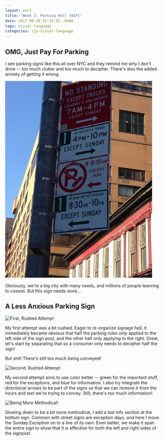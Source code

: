 ```yaml
---
layout: post
title: "Week 2: Parking Hell [WIP]"
date: 2017-09-20 15:33:55 -0400
tags: visual-language
categories: itp-visual-language
---
```


OMG, Just Pay For Parking
-------------------------

I see parking signs like this all over NYC and they remind me why I don't drive -- too much clutter and too much to decipher. There's also the added anxiety of getting it wrong.

![Anxious Parking Sign](/assets/img/visual-language/signage/bad-parking-sign.png)

Obviously, we're a big city with many needs, and millions of people leanring to coexist. But this sign needs work...


A Less Anxious Parking Sign
---------------------------

![First, Rushed Attempt](/assets/img/visual-language/signage/project01.jpg)

My first attempt was a bit rushed. Eager to re-organize signage hell, it immediately became obvious that half the parking rules only applied to the left side of the sign post, and the other half only applying to the right. Great, let's start by separating that so a consumer only needs to decipher half the sign!

But shit! There's still too much being conveyed!

![Second, Rushed Attempt](/assets/img/visual-language/signage/project02.jpg)

My second attempt aims to use color better -- green for the important stuff, red for the exceptions, and blue for information. I also try integrate the directional arrows to be part of the signs so that we can remove it from the hours and text we're trying to convey. Still, there's too much information!

![Being More Methodical!](/assets/img/visual-language/signage/project03.jpg)

Slowing down to be a bit more methodical, I add a last info section at the bottom sign. Common with street signs are exception days, and here I move the Sunday Exception on to a line of its own. Even better, we make it span the entire sign to show that it is effective for both the left and right sides of the signpost.
